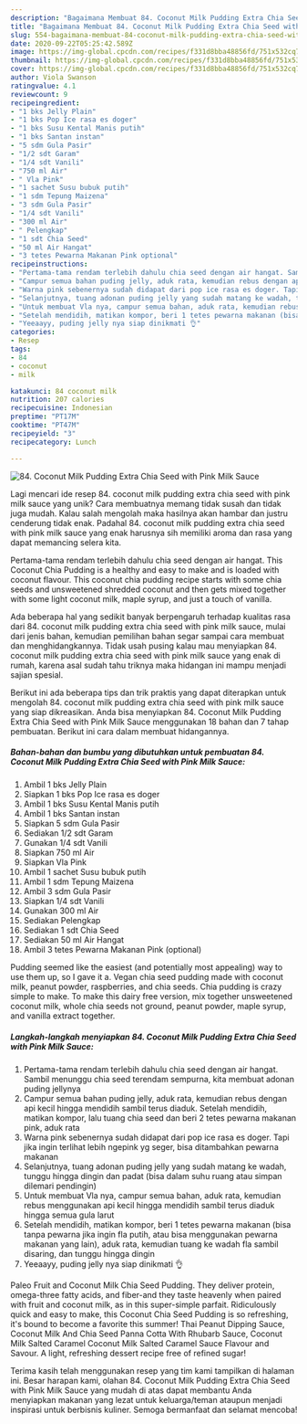 ```yaml
---
description: "Bagaimana Membuat 84. Coconut Milk Pudding Extra Chia Seed with Pink Milk Sauce yang Enak Banget"
title: "Bagaimana Membuat 84. Coconut Milk Pudding Extra Chia Seed with Pink Milk Sauce yang Enak Banget"
slug: 554-bagaimana-membuat-84-coconut-milk-pudding-extra-chia-seed-with-pink-milk-sauce-yang-enak-banget
date: 2020-09-22T05:25:42.589Z
image: https://img-global.cpcdn.com/recipes/f331d8bba48856fd/751x532cq70/84-coconut-milk-pudding-extra-chia-seed-with-pink-milk-sauce-foto-resep-utama.jpg
thumbnail: https://img-global.cpcdn.com/recipes/f331d8bba48856fd/751x532cq70/84-coconut-milk-pudding-extra-chia-seed-with-pink-milk-sauce-foto-resep-utama.jpg
cover: https://img-global.cpcdn.com/recipes/f331d8bba48856fd/751x532cq70/84-coconut-milk-pudding-extra-chia-seed-with-pink-milk-sauce-foto-resep-utama.jpg
author: Viola Swanson
ratingvalue: 4.1
reviewcount: 9
recipeingredient:
- "1 bks Jelly Plain"
- "1 bks Pop Ice rasa es doger"
- "1 bks Susu Kental Manis putih"
- "1 bks Santan instan"
- "5 sdm Gula Pasir"
- "1/2 sdt Garam"
- "1/4 sdt Vanili"
- "750 ml Air"
- " Vla Pink"
- "1 sachet Susu bubuk putih"
- "1 sdm Tepung Maizena"
- "3 sdm Gula Pasir"
- "1/4 sdt Vanili"
- "300 ml Air"
- " Pelengkap"
- "1 sdt Chia Seed"
- "50 ml Air Hangat"
- "3 tetes Pewarna Makanan Pink optional"
recipeinstructions:
- "Pertama-tama rendam terlebih dahulu chia seed dengan air hangat. Sambil menunggu chia seed terendam sempurna, kita membuat adonan puding jellynya"
- "Campur semua bahan puding jelly, aduk rata, kemudian rebus dengan api kecil hingga mendidih sambil terus diaduk. Setelah mendidih, matikan kompor, lalu tuang chia seed dan beri 2 tetes pewarna makanan pink, aduk rata"
- "Warna pink sebenernya sudah didapat dari pop ice rasa es doger. Tapi jika ingin terlihat lebih ngepink yg seger, bisa ditambahkan pewarna makanan"
- "Selanjutnya, tuang adonan puding jelly yang sudah matang ke wadah, tunggu hingga dingin dan padat (bisa dalam suhu ruang atau simpan dilemari pendingin)"
- "Untuk membuat Vla nya, campur semua bahan, aduk rata, kemudian rebus menggunakan api kecil hingga mendidih sambil terus diaduk hingga semua gula larut"
- "Setelah mendidih, matikan kompor, beri 1 tetes pewarna makanan (bisa tanpa pewarna jika ingin fla putih, atau bisa menggunakan pewarna makanan yang lain), aduk rata, kemudian tuang ke wadah fla sambil disaring, dan tunggu hingga dingin"
- "Yeeaayy, puding jelly nya siap dinikmati 👌"
categories:
- Resep
tags:
- 84
- coconut
- milk

katakunci: 84 coconut milk 
nutrition: 207 calories
recipecuisine: Indonesian
preptime: "PT17M"
cooktime: "PT47M"
recipeyield: "3"
recipecategory: Lunch

---
```



![84. Coconut Milk Pudding Extra Chia Seed with Pink Milk Sauce](https://img-global.cpcdn.com/recipes/f331d8bba48856fd/751x532cq70/84-coconut-milk-pudding-extra-chia-seed-with-pink-milk-sauce-foto-resep-utama.jpg)

Lagi mencari ide resep 84. coconut milk pudding extra chia seed with pink milk sauce yang unik? Cara membuatnya memang tidak susah dan tidak juga mudah. Kalau salah mengolah maka hasilnya akan hambar dan justru cenderung tidak enak. Padahal 84. coconut milk pudding extra chia seed with pink milk sauce yang enak harusnya sih memiliki aroma dan rasa yang dapat memancing selera kita.

Pertama-tama rendam terlebih dahulu chia seed dengan air hangat. This Coconut Chia Pudding is a healthy and easy to make and is loaded with coconut flavour. This coconut chia pudding recipe starts with some chia seeds and unsweetened shredded coconut and then gets mixed together with some light coconut milk, maple syrup, and just a touch of vanilla.

Ada beberapa hal yang sedikit banyak berpengaruh terhadap kualitas rasa dari 84. coconut milk pudding extra chia seed with pink milk sauce, mulai dari jenis bahan, kemudian pemilihan bahan segar sampai cara membuat dan menghidangkannya. Tidak usah pusing kalau mau menyiapkan 84. coconut milk pudding extra chia seed with pink milk sauce yang enak di rumah, karena asal sudah tahu triknya maka hidangan ini mampu menjadi sajian spesial.


Berikut ini ada beberapa tips dan trik praktis yang dapat diterapkan untuk mengolah 84. coconut milk pudding extra chia seed with pink milk sauce yang siap dikreasikan. Anda bisa menyiapkan 84. Coconut Milk Pudding Extra Chia Seed with Pink Milk Sauce menggunakan 18 bahan dan 7 tahap pembuatan. Berikut ini cara dalam membuat hidangannya.

<!--inarticleads1-->

##### Bahan-bahan dan bumbu yang dibutuhkan untuk pembuatan 84. Coconut Milk Pudding Extra Chia Seed with Pink Milk Sauce:

1. Ambil 1 bks Jelly Plain
1. Siapkan 1 bks Pop Ice rasa es doger
1. Ambil 1 bks Susu Kental Manis putih
1. Ambil 1 bks Santan instan
1. Siapkan 5 sdm Gula Pasir
1. Sediakan 1/2 sdt Garam
1. Gunakan 1/4 sdt Vanili
1. Siapkan 750 ml Air
1. Siapkan  Vla Pink
1. Ambil 1 sachet Susu bubuk putih
1. Ambil 1 sdm Tepung Maizena
1. Ambil 3 sdm Gula Pasir
1. Siapkan 1/4 sdt Vanili
1. Gunakan 300 ml Air
1. Sediakan  Pelengkap
1. Sediakan 1 sdt Chia Seed
1. Sediakan 50 ml Air Hangat
1. Ambil 3 tetes Pewarna Makanan Pink (optional)


Pudding seemed like the easiest (and potentially most appealing) way to use them up, so I gave it a. Vegan chia seed pudding made with coconut milk, peanut powder, raspberries, and chia seeds. Chia pudding is crazy simple to make. To make this dairy free version, mix together unsweetened coconut milk, whole chia seeds not ground, peanut powder, maple syrup, and vanilla extract together. 

<!--inarticleads2-->

##### Langkah-langkah menyiapkan 84. Coconut Milk Pudding Extra Chia Seed with Pink Milk Sauce:

1. Pertama-tama rendam terlebih dahulu chia seed dengan air hangat. Sambil menunggu chia seed terendam sempurna, kita membuat adonan puding jellynya
1. Campur semua bahan puding jelly, aduk rata, kemudian rebus dengan api kecil hingga mendidih sambil terus diaduk. Setelah mendidih, matikan kompor, lalu tuang chia seed dan beri 2 tetes pewarna makanan pink, aduk rata
1. Warna pink sebenernya sudah didapat dari pop ice rasa es doger. Tapi jika ingin terlihat lebih ngepink yg seger, bisa ditambahkan pewarna makanan
1. Selanjutnya, tuang adonan puding jelly yang sudah matang ke wadah, tunggu hingga dingin dan padat (bisa dalam suhu ruang atau simpan dilemari pendingin)
1. Untuk membuat Vla nya, campur semua bahan, aduk rata, kemudian rebus menggunakan api kecil hingga mendidih sambil terus diaduk hingga semua gula larut
1. Setelah mendidih, matikan kompor, beri 1 tetes pewarna makanan (bisa tanpa pewarna jika ingin fla putih, atau bisa menggunakan pewarna makanan yang lain), aduk rata, kemudian tuang ke wadah fla sambil disaring, dan tunggu hingga dingin
1. Yeeaayy, puding jelly nya siap dinikmati 👌


Paleo Fruit and Coconut Milk Chia Seed Pudding. They deliver protein, omega-three fatty acids, and fiber-and they taste heavenly when paired with fruit and coconut milk, as in this super-simple parfait. Ridiculously quick and easy to make, this Coconut Chia Seed Pudding is so refreshing, it&#39;s bound to become a favorite this summer! Thai Peanut Dipping Sauce, Coconut Milk And Chia Seed Panna Cotta With Rhubarb Sauce, Coconut Milk Salted Caramel Coconut Milk Salted Caramel Sauce Flavour and Savour. A light, refreshing dessert recipe free of refined sugar! 

Terima kasih telah menggunakan resep yang tim kami tampilkan di halaman ini. Besar harapan kami, olahan 84. Coconut Milk Pudding Extra Chia Seed with Pink Milk Sauce yang mudah di atas dapat membantu Anda menyiapkan makanan yang lezat untuk keluarga/teman ataupun menjadi inspirasi untuk berbisnis kuliner. Semoga bermanfaat dan selamat mencoba!
